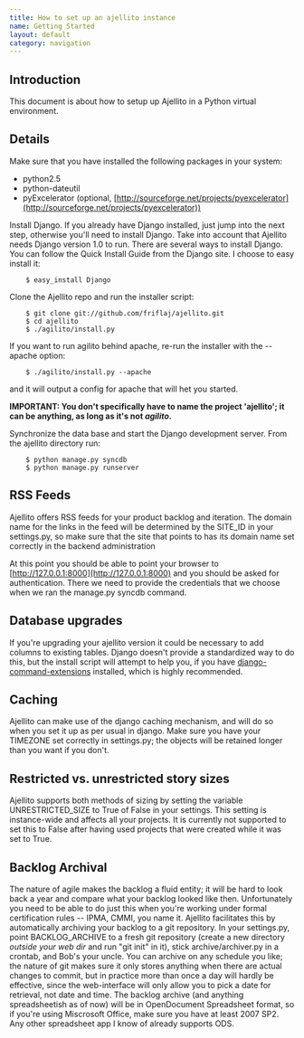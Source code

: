 ```yaml
---
title: How to set up an ajellito instance
name: Getting Started
layout: default
category: navigation
---
```

## Introduction

This document is about how to setup up Ajellito in a Python virtual
environment.

## Details

Make sure that you have installed the following packages in your
system:
-   python2.5
-   python-dateutil
-   pyExcelerator (optional,
    [http://sourceforge.net/projects/pyexcelerator](http://sourceforge.net/projects/pyexcelerator))

Install Django. If you already have Django installed, just jump
into the next step, otherwise you'll need to install Django. Take
into account that Ajellito needs Django version 1.0 to run. There
are several ways to install Django. You can follow the Quick
Install Guide from the Django site. I choose to easy install it:

        $ easy_install Django

Clone the Ajellito repo and run the installer script:

        $ git clone git://github.com/friflaj/ajellito.git
        $ cd ajellito
        $ ./agilito/install.py

If you want to run agilito behind apache, re-run the installer with
the --apache option:

        $ ./agilito/install.py --apache

and it will output a config for apache that will het you started.

**IMPORTANT: You don't specifically have to name the project
'ajellito'; it can be anything, as long as it's not *agilito*.**

Synchronize the data base and start the Django development server.
From the ajellito directory run:

        $ python manage.py syncdb
        $ python manage.py runserver

## RSS Feeds

Ajellito offers RSS feeds for your product backlog and iteration.
The domain name for the links in the feed will be determined by the
SITE\_ID in your settings.py, so make sure that the site that
points to has its domain name set correctly in the backend
administration

At this point you should be able to point your browser to
[http://127.0.0.1:8000](http://127.0.0.1:8000) and you should be
asked for authentication. There we need to provide the credentials
that we choose when we ran the manage.py syncdb command.

## Database upgrades

If you're upgrading your ajellito version it could be necessary to
add columns to existing tables. Django doesn't provide a
standardized way to do this, but the install script will attempt to
help you, if you have
[django-command-extensions](http://code.google.com/p/django-command-extensions/)
installed, which is highly recommended.

## Caching

Ajellito can make use of the django caching mechanism, and will do
so when you set it up as per usual in django. Make sure you have
your TIMEZONE set correctly in settings.py; the objects will be
retained longer than you want if you don't.

## Restricted vs. unrestricted story sizes

Ajellito supports both methods of sizing by setting the variable
UNRESTRICTED\_SIZE to True of False in your settings. This setting
is instance-wide and affects all your projects. It is currently not
supported to set this to False after having used projects that were
created while it was set to True.

## Backlog Archival

The nature of agile makes the backlog a fluid entity; it will be hard
to look back a year and compare what your backlog looked like then.
Unfortunately you need to be able to do just this when you're working
under formal certification rules -- IPMA, CMMI, you name it. Ajellito
facilitates this by automatically archiving your backlog to a git
repository. In your settings.py, point BACKLOG_ARCHIVE to a fresh git
repository (create a new directory *outside your web dir* and run "git
init" in it), stick archive/archiver.py in a crontab, and Bob's your
uncle. You can archive on any schedule you like; the nature of git
makes sure it only stores anything when there are actual changes to
commit, but in practice more than once a day will hardly be effective,
since the web-interface will only allow you to pick a date for
retrieval, not date and time. The backlog archive (and anything
spreadsheetish as of now) will be in OpenDocument Spreadsheet format, so
if you're using Miscrosoft Office, make sure you have at least 2007
SP2. Any other spreadsheet app I know of already supports ODS.
